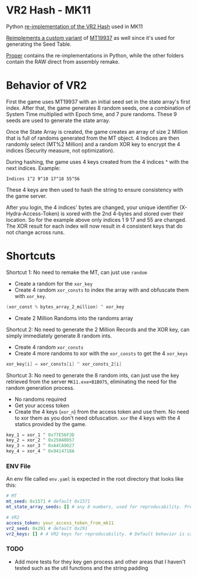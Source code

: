 # VR2 Hash - MK11
Python [re-implementation of the VR2 Hash](/proper/Hasher.py) used in MK11

[Reimplements a custom variant](/proper/MersenneTwister.py) of [MT19937](https://en.wikipedia.org/wiki/Mersenne_Twister) as well since it's used for generating the Seed Table.

[Proper](/proper) contains the re-implementations in Python, while the other folders contain the RAW direct from assembly remake.

# Behavior of VR2
First the game uses MT19937 with an initial seed set in the state array's first index.
After that, the game generates 8 random seeds, one a combination of System Time multiplied with Epoch time, and 7 pure randoms.
These 9 seeds are used to generate the state array.

Once the State Array is created, the game creates an array of size 2 Million that is full of randoms generated from the MT object.
4 Indices are then randomly select (MT%2 Million) and a random XOR key to encrypt the 4 indices (Security measure, not optimization).

During hashing, the game uses 4 keys created from the 4 indices ^ with the next indices.
Example:
```
Indices 1^2 9^10 17^18 55^56
```
These 4 keys are then used to hash the string to ensure consistency with the game server.

After you login, the 4 indices' bytes are changed, your unique identifier (X-Hydra-Access-Token) is xored with the 2nd 4-bytes and stored over their location. So for the example above only indices 1 9 17 and 55 are changed.
The XOR result for each index will now result in 4 consistent keys that do not change across runs.

# Shortcuts
Shortcut 1:
No need to remake the MT, can just use `random`
- Create a random for the `xor_key`
- Create 4 random `xor_consts` to index the array with and obfuscate them with `xor_key`.
```c
(xor_const % bytes_array_2_million) ^ xor_key
```
- Create 2 Million Randoms into the randoms array

Shortcut 2:
No need to generate the 2 Million Records and the XOR key, can simply immediately generate 8 random ints.
- Create 4 random `xor_consts`
- Create 4 more randoms to xor with the `xor_consts` to get the 4 `xor_keys`
```c
xor_key[i] = xor_consts[i] ^ xor_consts_2[i]
```

Shortcut 3:
No need to generate the 8 random ints, can just use the key retrieved from the server `MK11.exe+B1B075`, eliminating the need for the random generation process.
- No randoms required
- Get your access token
- Create the 4 keys (`xor_n`) from the access token and use them. No need to xor them as you don't need obfuscation. `xor` the 4 keys with the 4 statics provided by the game.
```c
key_1 = xor_1 ^ 0x77E56F3D
key_2 = xor_2 ^ 0x250A0D57
key_3 = xor_3 ^ 0xA4CA9627
key_4 = xor_4 ^ 0x9414718A
```

### ENV File
An env file called `env.yaml` is expected in the root directory that looks like this:
```yaml
# MT
mt_seed: 0x1571 # default 0x1571
mt_state_array_seeds: [] # any 8 numbers, used for reproducability. Preferrable to keep empty. # Default empty

# VR2
access_token: your_access_token_from_mk11
vr2_seed: 0x291 # default 0x291
vr2_keys: [] # 4 VR2 keys for reproducability. # Default behavior is calculate the numbers automatically from your access token.
```


### TODO
- Add more tests for they key gen process and other areas that I haven't tested such as the util functions and the string padding